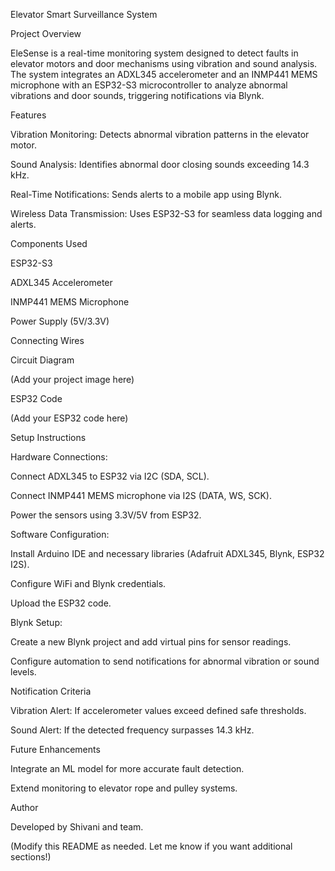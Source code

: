 Elevator Smart Surveillance System

Project Overview

EleSense is a real-time monitoring system designed to detect faults in elevator motors and door mechanisms using vibration and sound analysis. The system integrates an ADXL345 accelerometer and an INMP441 MEMS microphone with an ESP32-S3 microcontroller to analyze abnormal vibrations and door sounds, triggering notifications via Blynk.

Features

Vibration Monitoring: Detects abnormal vibration patterns in the elevator motor.

Sound Analysis: Identifies abnormal door closing sounds exceeding 14.3 kHz.

Real-Time Notifications: Sends alerts to a mobile app using Blynk.

Wireless Data Transmission: Uses ESP32-S3 for seamless data logging and alerts.

Components Used

ESP32-S3

ADXL345 Accelerometer

INMP441 MEMS Microphone

Power Supply (5V/3.3V)

Connecting Wires

Circuit Diagram

(Add your project image here)

ESP32 Code

(Add your ESP32 code here)

Setup Instructions

Hardware Connections:

Connect ADXL345 to ESP32 via I2C (SDA, SCL).

Connect INMP441 MEMS microphone via I2S (DATA, WS, SCK).

Power the sensors using 3.3V/5V from ESP32.

Software Configuration:

Install Arduino IDE and necessary libraries (Adafruit ADXL345, Blynk, ESP32 I2S).

Configure WiFi and Blynk credentials.

Upload the ESP32 code.

Blynk Setup:

Create a new Blynk project and add virtual pins for sensor readings.

Configure automation to send notifications for abnormal vibration or sound levels.

Notification Criteria

Vibration Alert: If accelerometer values exceed defined safe thresholds.

Sound Alert: If the detected frequency surpasses 14.3 kHz.

Future Enhancements

Integrate an ML model for more accurate fault detection.

Extend monitoring to elevator rope and pulley systems.

Author

Developed by Shivani and team.

(Modify this README as needed. Let me know if you want additional sections!)

